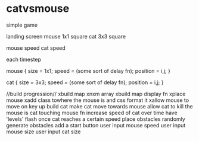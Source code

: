 # catvsmouse
simple game


landing screen
mouse 1x1 square
cat 3x3 square

mouse speed
cat speed

each timestep

mouse {
  size = 1x1;
  speed = (some sort of delay fn);
  position = i,j;
}

cat {
  size = 3x3;
  speed = (some sort of delay fn);
  position = i,j;
}

//build progression//
xbuild map
  xnxm array
xbuild map display fn
xplace mouse
  xadd class towhere the mouse is and css format it
xallow mouse to move on key up
build cat
make cat move towards mouse
allow cat to kill the mouse
  is cat touching mouse fn
increase speed of cat over time
have 'levels' flash once cat reaches a certain speed
place obstacles
randomly generate obstacles
add a start button
user input mouse speed
user input mouse size
user input cat size